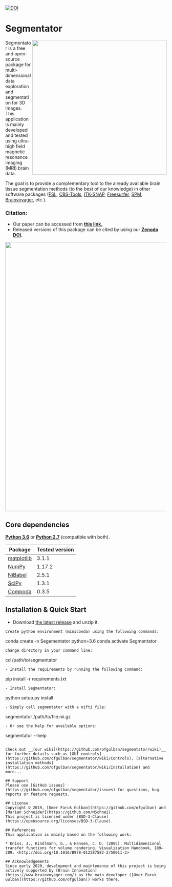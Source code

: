 [![DOI](https://zenodo.org/badge/59303623.svg)](https://zenodo.org/badge/latestdoi/59303623)

# Segmentator

<img src="visuals/logo.png" width=420 align="right" />

Segmentator is a free and open-source package for multi-dimensional data exploration and segmentation for 3D images. This application is mainly developed and tested using ultra-high field magnetic resonance imaging (MRI) brain data.


The goal is to provide a complementary tool to the already available brain tissue segmentation methods (to the best of our knowledge) in other software packages ([FSL](https://fsl.fmrib.ox.ac.uk/fsl/fslwiki/), [CBS-Tools](https://www.cbs.mpg.de/institute/software/cbs-tools), [ITK-SNAP](http://www.itksnap.org/pmwiki/pmwiki.php), [Freesurfer](https://surfer.nmr.mgh.harvard.edu/), [SPM](http://www.fil.ion.ucl.ac.uk/spm/software/spm12/), [Brainvoyager](http://www.brainvoyager.com/), etc.).

### Citation:
- Our paper can be accessed from __[this link.](https://doi.org/10.1371/journal.pone.0198335)__
- Released versions of this package can be cited by using our __[Zenodo DOI](https://zenodo.org/badge/latestdoi/59303623).__

<img src="visuals/animation_01.gif" width=840 align="center" />

## Core dependencies
**[Python 3.6](https://www.python.org/downloads/release/python-363/)** or **[Python 2.7](https://www.python.org/download/releases/2.7/)** (compatible with both).

| Package                                        | Tested version |
|------------------------------------------------|----------------|
| [matplotlib](http://matplotlib.org/)           | 3.1.1          |
| [NumPy](http://www.numpy.org/)                 | 1.17.2         |
| [NiBabel](http://nipy.org/nibabel/)            | 2.5.1          |
| [SciPy](http://scipy.org/)                     | 1.3.1          |
| [Compoda](https://github.com/ofgulban/compoda) | 0.3.5          |

## Installation & Quick Start
- Download [the latest release](https://github.com/ofgulban/segmentator/releases) and unzip it.

```
Create python environment (miniconda) using the following commands:
```
conda create -n Segementator python=3.6
conda activate Segmentator
```
Change directory in your command line:
```
cd /path/to/segmentator
```
- Install the requirements by running the following command:
```
pip install -r requirements.txt
```
- Install Segmentator:
```
python setup.py install
```
- Simply call segmentator with a nifti file:
```
segmentator /path/to/file.nii.gz
```
- Or see the help for available options:
```
segmentator --help
```

Check out __[our wiki](https://github.com/ofgulban/segmentator/wiki)__ for further details such as [GUI controls](https://github.com/ofgulban/segmentator/wiki/Controls), [alternative installation methods](https://github.com/ofgulban/segmentator/wiki/Installation) and more...

## Support
Please use [GitHub issues](https://github.com/ofgulban/segmentator/issues) for questions, bug reports or feature requests.

## License
Copyright © 2019, [Omer Faruk Gulban](https://github.com/ofgulban) and [Marian Schneider](https://github.com/MSchnei).
This project is licensed under [BSD-3-Clause](https://opensource.org/licenses/BSD-3-Clause).

## References
This application is mainly based on the following work:

* Kniss, J., Kindlmann, G., & Hansen, C. D. (2005). Multidimensional transfer functions for volume rendering. Visualization Handbook, 189–209. <http://doi.org/10.1016/B978-012387582-2/50011-3>

## Acknowledgements
Since early 2020, development and maintenance of this project is being actively supported by [Brain Innovation](https://www.brainvoyager.com/) as the main developer ([Omer Faruk Gulban](https://github.com/ofgulban)) works there.
